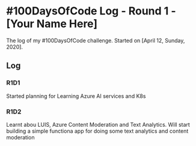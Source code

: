 # #100DaysOfCode Log - Round 1 - [Your Name Here]

The log of my #100DaysOfCode challenge. Started on [April 12, Sunday, 2020].

## Log

### R1D1 
Started planning for Learning Azure AI services and K8s

### R1D2
Learnt abou LUIS, Azure Content Moderation and Text Analytics. Will start building a simple functiona app for doing some text analytics and content moderation
